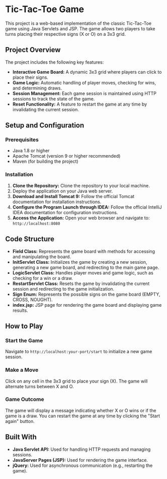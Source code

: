 # Tic-Tac-Toe Game

This project is a web-based implementation of the classic Tic-Tac-Toe game using Java Servlets and JSP. The game allows two players to take turns placing their respective signs (X or O) on a 3x3 grid.

## Project Overview

The project includes the following key features:

- **Interactive Game Board:** A dynamic 3x3 grid where players can click to place their signs.
- **Game Logic:** Automatic handling of player moves, checking for wins, and determining draws.
- **Session Management:** Each game session is maintained using HTTP sessions to track the state of the game.
- **Reset Functionality:** A feature to restart the game at any time by invalidating the current session.

## Setup and Configuration

### Prerequisites

- Java 1.8 or higher
- Apache Tomcat (version 9 or higher recommended)
- Maven (for building the project)

### Installation

1. **Clone the Repository:** Clone the repository to your local machine.
2. Deploy the application on your Java web server.
3. **Download and Install Tomcat 9:** Follow the official Tomcat documentation for installation instructions.
4. **Configure the Program Launch through IDEA:** Follow the official IntelliJ IDEA documentation for configuration instructions.
5. **Access the Application:** Open your web browser and navigate to: `http://localhost:8080`

## Code Structure

- **Field Class:** Represents the game board with methods for accessing and manipulating the board.
- **InitServlet Class:** Initializes the game by creating a new session, generating a new game board, and redirecting to the main game page.
- **LogicServlet Class:** Handles player moves and game logic, such as checking for a win or a draw.
- **RestartServlet Class:** Resets the game by invalidating the current session and redirecting to the game initialization.
- **Sign Enum:** Represents the possible signs on the game board (EMPTY, CROSS, NOUGHT).
- **index.jsp:** JSP page for rendering the game board and displaying game results.

## How to Play

### Start the Game
Navigate to `http://localhost:your-port/start` to initialize a new game session.

### Make a Move
Click on any cell in the 3x3 grid to place your sign (X). The game will alternate turns between X and O.

### Game Outcome
The game will display a message indicating whether X or O wins or if the game is a draw. You can restart the game at any time by clicking the "Start again" button.

## Built With

- **Java Servlet API:** Used for handling HTTP requests and managing sessions.
- **JavaServer Pages (JSP):** Used for rendering the game interface.
- **jQuery:** Used for asynchronous communication (e.g., restarting the game).
